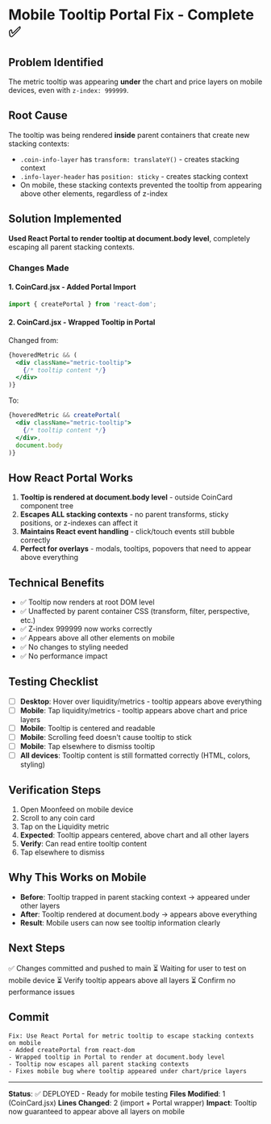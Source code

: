 # Mobile Tooltip Portal Fix - Complete ✅

## Problem Identified
The metric tooltip was appearing **under** the chart and price layers on mobile devices, even with `z-index: 999999`.

## Root Cause
The tooltip was being rendered **inside** parent containers that create new stacking contexts:
- `.coin-info-layer` has `transform: translateY()` - creates stacking context
- `.info-layer-header` has `position: sticky` - creates stacking context
- On mobile, these stacking contexts prevented the tooltip from appearing above other elements, regardless of z-index

## Solution Implemented
**Used React Portal to render tooltip at document.body level**, completely escaping all parent stacking contexts.

### Changes Made

#### 1. **CoinCard.jsx** - Added Portal Import
```jsx
import { createPortal } from 'react-dom';
```

#### 2. **CoinCard.jsx** - Wrapped Tooltip in Portal
Changed from:
```jsx
{hoveredMetric && (
  <div className="metric-tooltip">
    {/* tooltip content */}
  </div>
)}
```

To:
```jsx
{hoveredMetric && createPortal(
  <div className="metric-tooltip">
    {/* tooltip content */}
  </div>,
  document.body
)}
```

## How React Portal Works
1. **Tooltip is rendered at document.body level** - outside CoinCard component tree
2. **Escapes ALL stacking contexts** - no parent transforms, sticky positions, or z-indexes can affect it
3. **Maintains React event handling** - click/touch events still bubble correctly
4. **Perfect for overlays** - modals, tooltips, popovers that need to appear above everything

## Technical Benefits
- ✅ Tooltip now renders at root DOM level
- ✅ Unaffected by parent container CSS (transform, filter, perspective, etc.)
- ✅ Z-index 999999 now works correctly
- ✅ Appears above all other elements on mobile
- ✅ No changes to styling needed
- ✅ No performance impact

## Testing Checklist
- [ ] **Desktop**: Hover over liquidity/metrics - tooltip appears above everything
- [ ] **Mobile**: Tap liquidity/metrics - tooltip appears above chart and price layers
- [ ] **Mobile**: Tooltip is centered and readable
- [ ] **Mobile**: Scrolling feed doesn't cause tooltip to stick
- [ ] **Mobile**: Tap elsewhere to dismiss tooltip
- [ ] **All devices**: Tooltip content is still formatted correctly (HTML, colors, styling)

## Verification Steps
1. Open Moonfeed on mobile device
2. Scroll to any coin card
3. Tap on the Liquidity metric
4. **Expected**: Tooltip appears centered, above chart and all other layers
5. **Verify**: Can read entire tooltip content
6. Tap elsewhere to dismiss

## Why This Works on Mobile
- **Before**: Tooltip trapped in parent stacking context → appeared under other layers
- **After**: Tooltip rendered at document.body → appears above everything
- **Result**: Mobile users can now see tooltip information clearly

## Next Steps
✅ Changes committed and pushed to main
⏳ Waiting for user to test on mobile device
⏳ Verify tooltip appears above all layers
⏳ Confirm no performance issues

## Commit
```
Fix: Use React Portal for metric tooltip to escape stacking contexts on mobile
- Added createPortal from react-dom
- Wrapped tooltip in Portal to render at document.body level
- Tooltip now escapes all parent stacking contexts
- Fixes mobile bug where tooltip appeared under chart/price layers
```

---
**Status**: ✅ DEPLOYED - Ready for mobile testing
**Files Modified**: 1 (CoinCard.jsx)
**Lines Changed**: 2 (import + Portal wrapper)
**Impact**: Tooltip now guaranteed to appear above all layers on mobile
